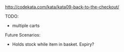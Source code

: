 http://codekata.com/kata/kata09-back-to-the-checkout/

TODO:
- multiple carts



Future Scenarios:
- Holds stock while item in basket. Expiry?
